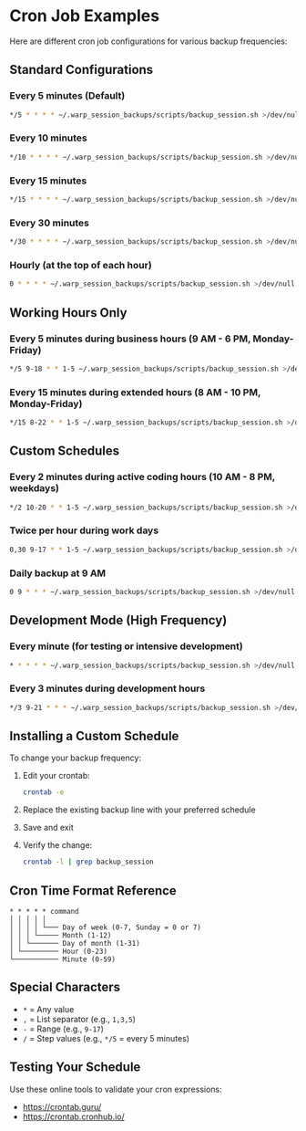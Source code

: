 # Cron Job Examples

Here are different cron job configurations for various backup frequencies:

## Standard Configurations

### Every 5 minutes (Default)
```bash
*/5 * * * * ~/.warp_session_backups/scripts/backup_session.sh >/dev/null 2>&1
```

### Every 10 minutes
```bash
*/10 * * * * ~/.warp_session_backups/scripts/backup_session.sh >/dev/null 2>&1
```

### Every 15 minutes
```bash
*/15 * * * * ~/.warp_session_backups/scripts/backup_session.sh >/dev/null 2>&1
```

### Every 30 minutes
```bash
*/30 * * * * ~/.warp_session_backups/scripts/backup_session.sh >/dev/null 2>&1
```

### Hourly (at the top of each hour)
```bash
0 * * * * ~/.warp_session_backups/scripts/backup_session.sh >/dev/null 2>&1
```

## Working Hours Only

### Every 5 minutes during business hours (9 AM - 6 PM, Monday-Friday)
```bash
*/5 9-18 * * 1-5 ~/.warp_session_backups/scripts/backup_session.sh >/dev/null 2>&1
```

### Every 15 minutes during extended hours (8 AM - 10 PM, Monday-Friday)
```bash
*/15 8-22 * * 1-5 ~/.warp_session_backups/scripts/backup_session.sh >/dev/null 2>&1
```

## Custom Schedules

### Every 2 minutes during active coding hours (10 AM - 8 PM, weekdays)
```bash
*/2 10-20 * * 1-5 ~/.warp_session_backups/scripts/backup_session.sh >/dev/null 2>&1
```

### Twice per hour during work days
```bash
0,30 9-17 * * 1-5 ~/.warp_session_backups/scripts/backup_session.sh >/dev/null 2>&1
```

### Daily backup at 9 AM
```bash
0 9 * * * ~/.warp_session_backups/scripts/backup_session.sh >/dev/null 2>&1
```

## Development Mode (High Frequency)

### Every minute (for testing or intensive development)
```bash
* * * * * ~/.warp_session_backups/scripts/backup_session.sh >/dev/null 2>&1
```

### Every 3 minutes during development hours
```bash
*/3 9-21 * * * ~/.warp_session_backups/scripts/backup_session.sh >/dev/null 2>&1
```

## Installing a Custom Schedule

To change your backup frequency:

1. Edit your crontab:
   ```bash
   crontab -e
   ```

2. Replace the existing backup line with your preferred schedule

3. Save and exit

4. Verify the change:
   ```bash
   crontab -l | grep backup_session
   ```

## Cron Time Format Reference

```
* * * * * command
│ │ │ │ │
│ │ │ │ └─── Day of week (0-7, Sunday = 0 or 7)
│ │ │ └───── Month (1-12)
│ │ └─────── Day of month (1-31)
│ └───────── Hour (0-23)
└─────────── Minute (0-59)
```

## Special Characters

- `*` = Any value
- `,` = List separator (e.g., `1,3,5`)
- `-` = Range (e.g., `9-17`)
- `/` = Step values (e.g., `*/5` = every 5 minutes)

## Testing Your Schedule

Use these online tools to validate your cron expressions:
- https://crontab.guru/
- https://crontab.cronhub.io/
